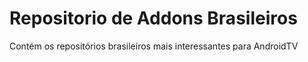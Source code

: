 # Repositorio de Addons Brasileiros

Contém os repositórios brasileiros mais interessantes para AndroidTV
